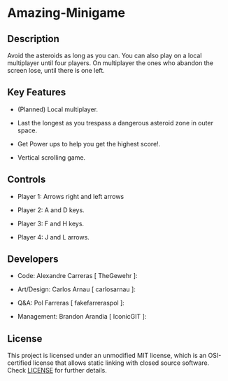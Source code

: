 # Amazing-Minigame

## Description

Avoid the asteroids as long as you can. You can also play on a local multiplayer until four players. On multiplayer the ones who abandon the screen lose, until there is one left.

## Key Features

- (Planned) Local multiplayer.

- Last the longest as you trespass a dangerous asteroid zone in outer space.

- Get Power ups to help you get the highest score!.

- Vertical scrolling game.

## Controls

- Player 1:
Arrows right and left arrows

- Player 2:
A and D keys.

- Player 3:
F and H keys.

- Player 4:
J and L arrows.

## Developers

 - Code: Alexandre Carreras [ TheGewehr ]:

 - Art/Design: Carlos Arnau [ carlosarnau ]:

 - Q&A: Pol Farreras [ fakefarreraspol ]:

 - Management: Brandon Arandia [ IconicGIT ]:

## License

This project is licensed under an unmodified MIT license, which is an OSI-certified license that allows static linking with closed source software. Check [LICENSE](LICENSE) for further details.
